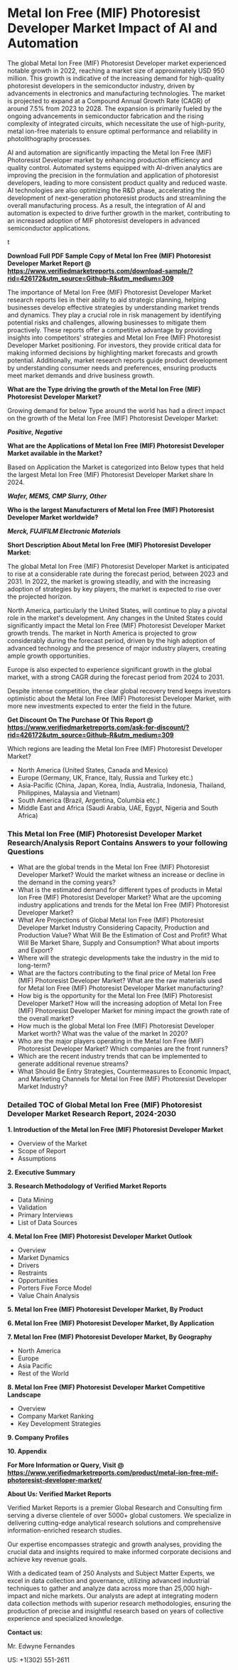 <meta name="title" content="Global Metal Ion Free (MIF) Photoresist Developer Market Impact of AI and Automation"><meta name="description" content="The global Metal Ion Free (MIF) Photoresist Developer market experienced notable growth in 2022, reaching a market size of approximately USD 950 million. This growth i"><meta name="title" content="Metal Ion Free (MIF) Photoresist Developer Market Size, Share, Scope, Trends, Growth, Opportunities, Analysis, Forecast"><h1>Metal Ion Free (MIF) Photoresist Developer Market Impact of AI and Automation</h1><p>The global Metal Ion Free (MIF) Photoresist Developer market experienced notable growth in 2022, reaching a market size of approximately USD 950 million. This growth is indicative of the increasing demand for high-quality photoresist developers in the semiconductor industry, driven by advancements in electronics and manufacturing technologies. The market is projected to expand at a Compound Annual Growth Rate (CAGR) of around 7.5% from 2023 to 2028. The expansion is primarily fueled by the ongoing advancements in semiconductor fabrication and the rising complexity of integrated circuits, which necessitate the use of high-purity, metal ion-free materials to ensure optimal performance and reliability in photolithography processes.</p><p>AI and automation are significantly impacting the Metal Ion Free (MIF) Photoresist Developer market by enhancing production efficiency and quality control. Automated systems equipped with AI-driven analytics are improving the precision in the formulation and application of photoresist developers, leading to more consistent product quality and reduced waste. AI technologies are also optimizing the R&D phase, accelerating the development of next-generation photoresist products and streamlining the overall manufacturing process. As a result, the integration of AI and automation is expected to drive further growth in the market, contributing to an increased adoption of MIF photoresist developers in advanced semiconductor applications.</p>t</p><p id="" class=""><strong>Download Full PDF Sample Copy of Metal Ion Free (MIF) Photoresist Developer Market Report @ <a href="https://www.verifiedmarketreports.com/download-sample/?rid=426172&utm_source=Github-R&utm_medium=309" target="_blank">https://www.verifiedmarketreports.com/download-sample/?rid=426172&utm_source=Github-R&utm_medium=309</a></strong></p><p>The importance of&nbsp;Metal Ion Free (MIF) Photoresist Developer Market research reports lies in their ability to aid strategic planning, helping businesses develop effective strategies by understanding market trends and dynamics. They play a crucial role in risk management by identifying potential risks and challenges, allowing businesses to mitigate them proactively. These reports offer a competitive advantage by providing insights into competitors' strategies and Metal Ion Free (MIF) Photoresist Developer Market positioning. For investors, they provide critical data for making informed decisions by highlighting market forecasts and growth potential. Additionally, market research reports guide product development by understanding consumer needs and preferences, ensuring products meet market demands and drive business growth.</p><p><strong>What are the&nbsp;Type driving the growth of the Metal Ion Free (MIF) Photoresist Developer Market?</strong></p><p id="" class="">Growing demand for below Type around the world has had a direct impact on the growth of the Metal Ion Free (MIF) Photoresist Developer Market:</p><em><strong>Positive, Negative</strong></em></p><strong>What are the&nbsp;Applications&nbsp;of Metal Ion Free (MIF) Photoresist Developer Market available in the Market?</strong></p><p id="" class="">Based on Application the Market is categorized into Below types that held the largest Metal Ion Free (MIF) Photoresist Developer Market share In 2024.</p><em><strong>Wafer, MEMS, CMP Slurry, Other</strong></em></p><strong>Who is the largest Manufacturers of Metal Ion Free (MIF) Photoresist Developer Market worldwide?</strong></p><p><em><strong>Merck, FUJIFILM Electronic Materials</strong></em></p><p id="" class=""><strong>Short Description About Metal Ion Free (MIF) Photoresist Developer Market:</strong></p><p>The global Metal Ion Free (MIF) Photoresist Developer Market is anticipated to rise at a considerable rate during the forecast period, between 2023 and 2031. In 2022, the market is growing steadily, and with the increasing adoption of strategies by key players, the market is expected to rise over the projected horizon.</p><p>North America, particularly the United States, will continue to play a pivotal role in the market's development. Any changes in the United States could significantly impact the Metal Ion Free (MIF) Photoresist Developer Market growth trends. The market in North America is projected to grow considerably during the forecast period, driven by the high adoption of advanced technology and the presence of major industry players, creating ample growth opportunities.</p><p>Europe is also expected to experience significant growth in the global market, with a strong CAGR during the forecast period from 2024 to 2031.</p><p>Despite intense competition, the clear global recovery trend keeps investors optimistic about the Metal Ion Free (MIF) Photoresist Developer Market, with more new investments expected to enter the field in the future.</p><p id="" class=""><strong>Get Discount On The Purchase Of This Report @ <a href="https://www.verifiedmarketreports.com/ask-for-discount/?rid=426172&utm_source=Github-R&utm_medium=309" target="_blank">https://www.verifiedmarketreports.com/ask-for-discount/?rid=426172&utm_source=Github-R&utm_medium=309</a></strong></p>Which regions are leading the Metal Ion Free (MIF) Photoresist Developer Market?</p><ul><li>North America (United States, Canada and Mexico)</li><li>Europe (Germany, UK, France, Italy, Russia and Turkey etc.)</li><li>Asia-Pacific (China, Japan, Korea, India, Australia, Indonesia, Thailand, Philippines, Malaysia and Vietnam)</li><li>South America (Brazil, Argentina, Columbia etc.)</li><li>Middle East and Africa (Saudi Arabia, UAE, Egypt, Nigeria and South Africa)</li></ul><h3 id="" class="">This Metal Ion Free (MIF) Photoresist Developer Market Research/Analysis Report Contains Answers to your following Questions</h3><ul><li>What are the global trends in the Metal Ion Free (MIF) Photoresist Developer Market? Would the market witness an increase or decline in the demand in the coming years?</li><li>What is the estimated demand for different types of products in Metal Ion Free (MIF) Photoresist Developer Market? What are the upcoming industry applications and trends for the Metal Ion Free (MIF) Photoresist Developer Market?</li><li>What Are Projections of Global Metal Ion Free (MIF) Photoresist Developer Market Industry Considering Capacity, Production and Production Value? What Will Be the Estimation of Cost and Profit? What Will Be Market Share, Supply and Consumption? What about imports and Export?</li><li>Where will the strategic developments take the industry in the mid to long-term?</li><li>What are the factors contributing to the final price of Metal Ion Free (MIF) Photoresist Developer Market? What are the raw materials used for Metal Ion Free (MIF) Photoresist Developer Market manufacturing?</li><li>How big is the opportunity for the Metal Ion Free (MIF) Photoresist Developer Market? How will the increasing adoption of Metal Ion Free (MIF) Photoresist Developer Market for mining impact the growth rate of the overall market?</li><li>How much is the global Metal Ion Free (MIF) Photoresist Developer Market worth? What was the value of the market In 2020?</li><li>Who are the major players operating in the Metal Ion Free (MIF) Photoresist Developer Market? Which companies are the front runners?</li><li>Which are the recent industry trends that can be implemented to generate additional revenue streams?</li><li>What Should Be Entry Strategies, Countermeasures to Economic Impact, and Marketing Channels for Metal Ion Free (MIF) Photoresist Developer Market Industry?</li></ul><h3 id="" class="">Detailed TOC of Global Metal Ion Free (MIF) Photoresist Developer Market Research Report, 2024-2030</h3><p id="" class=""><strong>1. Introduction of the Metal Ion Free (MIF) Photoresist Developer Market</strong></p><ul><li>Overview of the Market</li><li>Scope of Report</li><li>Assumptions</li></ul><p id="" class=""><strong>2. Executive Summary</strong></p><p id="" class=""><strong>3. Research Methodology of Verified Market Reports</strong></p><ul><li>Data Mining</li><li>Validation</li><li>Primary Interviews</li><li>List of Data Sources</li></ul><p id="" class=""><strong>4. Metal Ion Free (MIF) Photoresist Developer Market Outlook</strong></p><ul><li>Overview</li><li>Market Dynamics</li><li>Drivers</li><li>Restraints</li><li>Opportunities</li><li>Porters Five Force Model</li><li>Value Chain Analysis</li></ul><p id="" class=""><strong>5. Metal Ion Free (MIF) Photoresist Developer Market, By Product</strong></p><p id="" class=""><strong>6. Metal Ion Free (MIF) Photoresist Developer Market, By Application</strong></p><p id="" class=""><strong>7. Metal Ion Free (MIF) Photoresist Developer Market, By Geography</strong></p><ul><li>North America</li><li>Europe</li><li>Asia Pacific</li><li>Rest of the World</li></ul><p id="" class=""><strong>8. Metal Ion Free (MIF) Photoresist Developer Market Competitive Landscape</strong></p><ul><li>Overview</li><li>Company Market Ranking</li><li>Key Development Strategies</li></ul><p id="" class=""><strong>9. Company Profiles</strong></p><p id="" class=""><strong>10. Appendix</strong></p><p id="" class=""><strong>For More Information or Query, Visit @ <a href="https://www.verifiedmarketreports.com/product/metal-ion-free-mif-photoresist-developer-market/" target="_blank">https://www.verifiedmarketreports.com/product/metal-ion-free-mif-photoresist-developer-market/</a></strong></p><p id="" class=""><strong>About Us: Verified Market Reports</strong></p><p id="" class="">Verified Market Reports is a premier Global Research and Consulting firm serving a diverse clientele of over 5000+ global customers. We specialize in delivering cutting-edge analytical research solutions and comprehensive information-enriched research studies.</p><p id="" class="">Our expertise encompasses strategic and growth analyses, providing the crucial data and insights required to make informed corporate decisions and achieve key revenue goals.</p><p id="" class="">With a dedicated team of 250 Analysts and Subject Matter Experts, we excel in data collection and governance, utilizing advanced industrial techniques to gather and analyze data across more than 25,000 high-impact and niche markets. Our analysts are adept at integrating modern data collection methods with superior research methodologies, ensuring the production of precise and insightful research based on years of collective experience and specialized knowledge.</p><p id="" class=""><strong>Contact us:</strong></p><p id="" class="">Mr. Edwyne Fernandes</p><p id="" class="">US: +1(302) 551-2611</p>